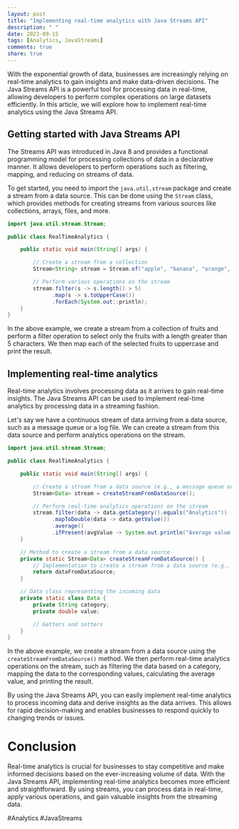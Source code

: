 ```yaml
---
layout: post
title: "Implementing real-time analytics with Java Streams API"
description: " "
date: 2023-09-15
tags: [Analytics, JavaStreams]
comments: true
share: true
---
```


With the exponential growth of data, businesses are increasingly relying on real-time analytics to gain insights and make data-driven decisions. The Java Streams API is a powerful tool for processing data in real-time, allowing developers to perform complex operations on large datasets efficiently. In this article, we will explore how to implement real-time analytics using the Java Streams API.

## Getting started with Java Streams API

The Streams API was introduced in Java 8 and provides a functional programming model for processing collections of data in a declarative manner. It allows developers to perform operations such as filtering, mapping, and reducing on streams of data.

To get started, you need to import the `java.util.stream` package and create a stream from a data source. This can be done using the `Stream` class, which provides methods for creating streams from various sources like collections, arrays, files, and more.

```java
import java.util.stream.Stream;

public class RealTimeAnalytics {

    public static void main(String[] args) {

        // Create a stream from a collection
        Stream<String> stream = Stream.of("apple", "banana", "orange", "grape");

        // Perform various operations on the stream
        stream.filter(s -> s.length() > 5)
              .map(s -> s.toUpperCase())
              .forEach(System.out::println);
    }
}
```

In the above example, we create a stream from a collection of fruits and perform a filter operation to select only the fruits with a length greater than 5 characters. We then map each of the selected fruits to uppercase and print the result.

## Implementing real-time analytics

Real-time analytics involves processing data as it arrives to gain real-time insights. The Java Streams API can be used to implement real-time analytics by processing data in a streaming fashion.

Let's say we have a continuous stream of data arriving from a data source, such as a message queue or a log file. We can create a stream from this data source and perform analytics operations on the stream.

```java
import java.util.stream.Stream;

public class RealTimeAnalytics {

    public static void main(String[] args) {

        // Create a stream from a data source (e.g., a message queue or log file)
        Stream<Data> stream = createStreamFromDataSource();

        // Perform real-time analytics operations on the stream
        stream.filter(data -> data.getCategory().equals("Analytics"))
              .mapToDouble(data -> data.getValue())
              .average()
              .ifPresent(avgValue -> System.out.println("Average value: " + avgValue));
    }

    // Method to create a stream from a data source
    private static Stream<Data> createStreamFromDataSource() {
        // Implementation to create a stream from a data source (e.g., a message queue or log file)
        return dataFromDataSource;
    }

    // Data class representing the incoming data
    private static class Data {
        private String category;
        private double value;

        // Getters and setters
    }
}
```

In the above example, we create a stream from a data source using the `createStreamFromDataSource()` method. We then perform real-time analytics operations on the stream, such as filtering the data based on a category, mapping the data to the corresponding values, calculating the average value, and printing the result.

By using the Java Streams API, you can easily implement real-time analytics to process incoming data and derive insights as the data arrives. This allows for rapid decision-making and enables businesses to respond quickly to changing trends or issues.

# Conclusion

Real-time analytics is crucial for businesses to stay competitive and make informed decisions based on the ever-increasing volume of data. With the Java Streams API, implementing real-time analytics becomes more efficient and straightforward. By using streams, you can process data in real-time, apply various operations, and gain valuable insights from the streaming data.

#Analytics #JavaStreams